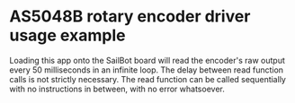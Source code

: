 # AS5048B rotary encoder driver usage example

Loading this app onto the SailBot board will read the encoder's raw output every 50 milliseconds in an infinite loop.
The delay between read function calls is not strictly necessary. The read function can be called sequentially with no instructions in between, with no error whatsoever.